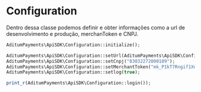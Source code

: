 # Configuration
Dentro dessa classe podemos definir e obter informações como a url de desenvolvimento e produção, merchanToken e CNPJ.

```php
AditumPayments\ApiSDK\Configuration::initialize();

AditumPayments\ApiSDK\Configuration::setUrl(AditumPayments\ApiSDK\Configuration::DEV_URL); // Caso não defina a url, será usada de produção
AditumPayments\ApiSDK\Configuration::setCnpj("83032272000109");
AditumPayments\ApiSDK\Configuration::setMerchantToken("mk_P1kT7Rngif1Xuylw0z96k3");
AditumPayments\ApiSDK\Configuration::setlog(true);

print_r(AditumPayments\ApiSDK\Configuration::login());
```
